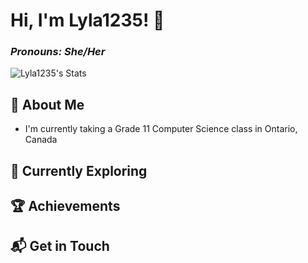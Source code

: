 # Hi, I'm Lyla1235! 👋
### *Pronouns: She/Her*

![Lyla1235's Stats](https://github-readme-stats.vercel.app/api?username=Lyla1235&theme=vue-dark&show_icons=true&hide_border=true&count_private=true)

## 🚀 About Me
  
   - I'm currently taking a Grade 11 Computer Science class in Ontario, Canada

## 🌱 Currently Exploring

 ## 🏆 Achievements


## 📬 Get in Touch

<!--

Here are some ideas to get you started:

- 🔭 I’m currently working on ...
- 🌱 I’m currently learning ...
- 👯 I’m looking to collaborate on ...
- 🤔 I’m looking for help with ...
- 💬 Ask me about ...
- 📫 How to reach me: ...
- 😄 Pronouns: ...
- ⚡ Fun fact: ...
-->
